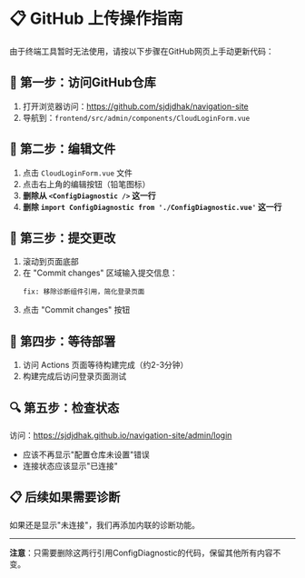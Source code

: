 # 📋 GitHub 上传操作指南

由于终端工具暂时无法使用，请按以下步骤在GitHub网页上手动更新代码：

## 🎯 第一步：访问GitHub仓库
1. 打开浏览器访问：https://github.com/sjdjdhak/navigation-site
2. 导航到：`frontend/src/admin/components/CloudLoginForm.vue`

## 🔧 第二步：编辑文件
1. 点击 `CloudLoginForm.vue` 文件
2. 点击右上角的编辑按钮（铅笔图标）
3. **删除从 `<ConfigDiagnostic />` 这一行**
4. **删除 `import ConfigDiagnostic from './ConfigDiagnostic.vue'` 这一行**

## 💾 第三步：提交更改
1. 滚动到页面底部
2. 在 "Commit changes" 区域输入提交信息：
   ```
   fix: 移除诊断组件引用，简化登录页面
   ```
3. 点击 "Commit changes" 按钮

## 🚀 第四步：等待部署
1. 访问 Actions 页面等待构建完成（约2-3分钟）
2. 构建完成后访问登录页面测试

## 🔍 第五步：检查状态
访问：https://sjdjdhak.github.io/navigation-site/admin/login
- 应该不再显示"配置仓库未设置"错误
- 连接状态应该显示"已连接"

## 📋 后续如果需要诊断
如果还是显示"未连接"，我们再添加内联的诊断功能。

---
**注意**：只需要删除这两行引用ConfigDiagnostic的代码，保留其他所有内容不变。 